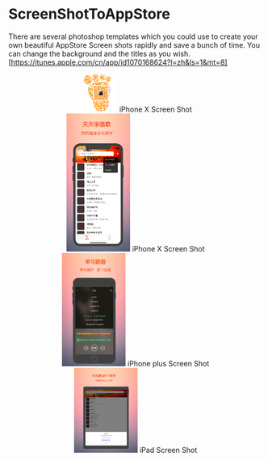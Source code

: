 # ScreenShotToAppStore
There are several photoshop templates which you could use to create your own beautiful AppStore Screen shots rapidly and save a bunch of time.
You can change the background and the titles as you wish.[https://itunes.apple.com/cn/app/id1070168624?l=zh&ls=1&mt=8]
<center>
<img src="https://github.com/victaie/ScreenShotToAppStore/blob/master/Background/%E4%BA%8C%E7%BB%B4%E7%A0%81.png" width="15%" height="15%" />
iPhone X Screen Shot
</center>
<center>
<img src="https://github.com/victaie/ScreenShotToAppStore/blob/master/iPhone%20X/iPhone%20X-1.jpg" width="25%" height="25%" />
iPhone X Screen Shot
</center>
<center>
<img src="https://github.com/victaie/ScreenShotToAppStore/blob/master/iPhone%20plus/iPhone%20plus-2.jpg" width="25%" height="25%" />
iPhone plus Screen Shot
</center>
<center>
<img src="https://github.com/victaie/ScreenShotToAppStore/blob/master/ipad12.9/ipad12.9-4.jpg" width="25%" height="25%" />
iPad Screen Shot
</center>

